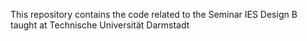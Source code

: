 This repository contains the code related to the Seminar IES Design B taught at Technische Universität Darmstadt